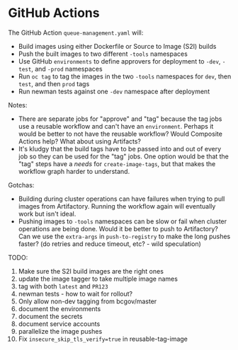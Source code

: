 # GitHub Actions

The GitHub Action `queue-management.yaml` will:
- Build images using either Dockerfile or Source to Image (S2I) builds
- Push the built images to two different `-tools` namespaces
- Use GitHub `environments` to define approvers for deployment to `-dev`, `-test`, and `-prod` namespaces
- Run `oc tag` to tag the images in the two `-tools` namespaces for `dev`, then `test`, and then `prod` tags
- Run newman tests against one `-dev` namespace after deployment

Notes:
- There are separate jobs for "approve" and "tag" because the tag jobs use a reusable workflow and can't have an `environment`. Perhaps it would be better to not have the reusable workflow? Would Composite Actions help? What about using Artifacts?
- It's kludgy that the build tags have to be passed into and out of every job so they can be used for the "tag" jobs. One option would be that the "tag" steps have a *needs* for `create-image-tags`, but that makes the workflow graph harder to understand.

Gotchas:
- Building during cluster operations can have failures when trying to pull images from Artifactory. Running the workflow again will eventually work but isn't ideal.
- Pushing images to `-tools` namespaces can be slow or fail when cluster operations are being done. Would it be better to push to Artifactory? Can we use the `extra-args` in `push-to-registry` to make the long pushes faster? (do retries and reduce timeout, etc? - wild speculation)

TODO:
1. Make sure the S2I build images are the right ones
1. update the image tagger to take multiple image names
1. tag with both `latest` and `PR123`
1. newman tests - how to wait for rollout?
1. Only allow non-dev tagging from bcgov/master
1. document the environments
1. document the secrets
1. document service accounts
1. parallelize the image pushes
1. Fix `insecure_skip_tls_verify=true` in reusable-tag-image

